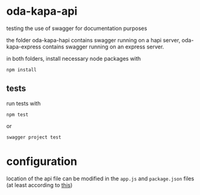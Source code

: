 # oda-kapa-api

testing the use of swagger for documentation purposes

the folder oda-kapa-hapi contains swagger running on a hapi server, oda-kapa-express contains swagger running on an express server.

in both folders, install necessary node packages with

    npm install

## tests

run tests with

    npm test

or

    swagger project test


# configuration

location of the api file can be modified in the `app.js` and `package.json` files (at least according to [this](https://github.com/swagger-api/swagger-node/issues/373))